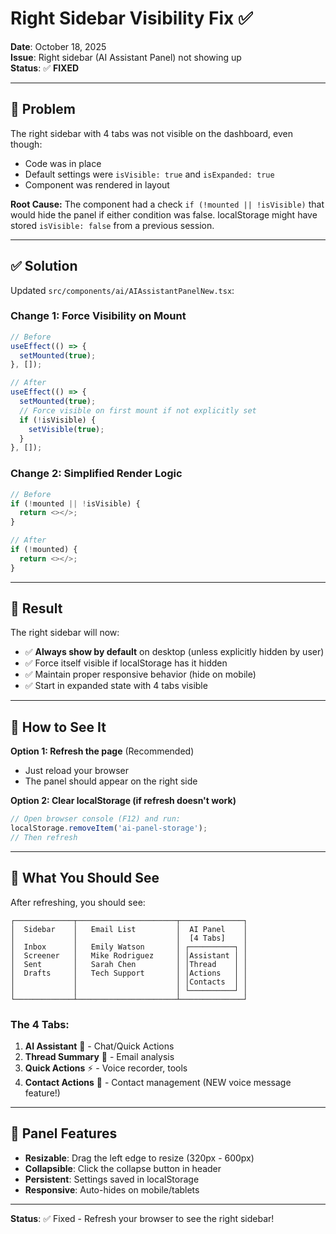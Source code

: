 # Right Sidebar Visibility Fix ✅

**Date**: October 18, 2025  
**Issue**: Right sidebar (AI Assistant Panel) not showing up  
**Status**: ✅ **FIXED**

---

## 🐛 Problem

The right sidebar with 4 tabs was not visible on the dashboard, even though:

- Code was in place
- Default settings were `isVisible: true` and `isExpanded: true`
- Component was rendered in layout

**Root Cause:**
The component had a check `if (!mounted || !isVisible)` that would hide the panel if either condition was false. localStorage might have stored `isVisible: false` from a previous session.

---

## ✅ Solution

Updated `src/components/ai/AIAssistantPanelNew.tsx`:

### Change 1: Force Visibility on Mount

```typescript
// Before
useEffect(() => {
  setMounted(true);
}, []);

// After
useEffect(() => {
  setMounted(true);
  // Force visible on first mount if not explicitly set
  if (!isVisible) {
    setVisible(true);
  }
}, []);
```

### Change 2: Simplified Render Logic

```typescript
// Before
if (!mounted || !isVisible) {
  return <></>;
}

// After
if (!mounted) {
  return <></>;
}
```

---

## 🎯 Result

The right sidebar will now:

- ✅ **Always show by default** on desktop (unless explicitly hidden by user)
- ✅ Force itself visible if localStorage has it hidden
- ✅ Maintain proper responsive behavior (hide on mobile)
- ✅ Start in expanded state with 4 tabs visible

---

## 🔄 How to See It

**Option 1: Refresh the page** (Recommended)

- Just reload your browser
- The panel should appear on the right side

**Option 2: Clear localStorage (if refresh doesn't work)**

```javascript
// Open browser console (F12) and run:
localStorage.removeItem('ai-panel-storage');
// Then refresh
```

---

## 📐 What You Should See

After refreshing, you should see:

```
┌─────────────┬──────────────────────┬──────────────┐
│  Sidebar    │   Email List         │  AI Panel    │
│             │                      │  [4 Tabs]    │
│  Inbox      │   Emily Watson       │ ┌──────────┐ │
│  Screener   │   Mike Rodriguez     │ │Assistant │ │
│  Sent       │   Sarah Chen         │ │Thread    │ │
│  Drafts     │   Tech Support       │ │Actions   │ │
│             │                      │ │Contacts  │ │
│             │                      │ └──────────┘ │
└─────────────┴──────────────────────┴──────────────┘
```

### The 4 Tabs:

1. **AI Assistant** 🤖 - Chat/Quick Actions
2. **Thread Summary** 📧 - Email analysis
3. **Quick Actions** ⚡ - Voice recorder, tools
4. **Contact Actions** 👥 - Contact management (NEW voice message feature!)

---

## 🎨 Panel Features

- **Resizable**: Drag the left edge to resize (320px - 600px)
- **Collapsible**: Click the collapse button in header
- **Persistent**: Settings saved in localStorage
- **Responsive**: Auto-hides on mobile/tablets

---

**Status**: ✅ Fixed - Refresh your browser to see the right sidebar!
